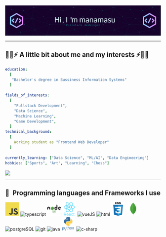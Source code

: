 ![Header](./manamasu-github-profile.png)

--- 

<h2> 👨‍💻⚡&nbsp;A little bit about me and my interests ⚡👨‍💻</h2>

```yaml
education:
  [
   "Bachelor's degree in Bussiness Information Systems"
  ]

fields_of_interests:
  [
    "Fullstack Development",
    "Data Science",
    "Machine Learning",
    "Game Development",
  ]
technical_background:
  [
    Working student as "Frontend Web Developer"
  ]
  
currently_learning: ["Data Science", "ML/AI", "Data Engineering"]
hobbies: ["Sports", "Art", "Learning", "Chess"]
```

<img src="https://github.com/MariaLetta/free-gophers-pack/blob/master/illustrations/png/1.png" width="468" align="center">

--- 

<h2> 🚀 &nbsp;Programming languages and Frameworks I use</h2>
<p align="left">
<img src="https://raw.githubusercontent.com/devicons/devicon/master/icons/javascript/javascript-original.svg" alt="javascript" width="45" height="45" />
<img src="https://cdn.jsdelivr.net/gh/devicons/devicon@latest/icons/typescript/typescript-original.svg" alt="typescript" width="45" height="45" /> 
<img src="https://raw.githubusercontent.com/devicons/devicon/master/icons/nodejs/nodejs-original-wordmark.svg" alt="nodejs" width="45" height="45" />
<img src="https://raw.githubusercontent.com/devicons/devicon/master/icons/react/react-original-wordmark.svg" alt="react" width="45" height="45" />
<img src="https://cdn.jsdelivr.net/gh/devicons/devicon/icons/vuejs/vuejs-original-wordmark.svg" alt="vueJS" width="45" height="45"/> 
<img src="https://cdn.jsdelivr.net/gh/devicons/devicon/icons/html5/html5-original.svg" alt="html" width="45" height="45"/>
<img src="https://raw.githubusercontent.com/devicons/devicon/master/icons/css3/css3-original-wordmark.svg" alt="css3" width="45" height="45" />
<img src="https://raw.githubusercontent.com/devicons/devicon/master/icons/mongodb/mongodb-original.svg" alt="mongoDB" width="45" height="45" />
<img src="https://cdn.jsdelivr.net/gh/devicons/devicon@latest/icons/postgresql/postgresql-original.svg" alt="postgreSQL" width="45" height="45" />
<img src="https://cdn.jsdelivr.net/gh/devicons/devicon/icons/git/git-original.svg" alt="git" width="45" height="45" />
<img src="https://cdn.jsdelivr.net/gh/devicons/devicon@latest/icons/java/java-original.svg" alt="java" width="45" height="45" />
<img src="https://raw.githubusercontent.com/devicons/devicon/master/icons/python/python-original-wordmark.svg" alt="python" width="45" height="45" />
<img src="https://cdn.jsdelivr.net/gh/devicons/devicon@latest/icons/csharp/csharp-original.svg" alt="c-sharp" width="45" height="45" />
</p>

<!--
**manamasu/manamasu** is a ✨ _special_ ✨ repository because its `README.md` (this file) appears on your GitHub profile.

Here are some ideas to get you started:

- 🔭 I’m currently working on ...
- 🌱 I’m currently learning ...
- 👯 I’m looking to collaborate on ...
- 🤔 I’m looking for help with ...
- 💬 Ask me about ...
- 📫 How to reach me: ...
- 😄 Pronouns: ...
- ⚡ Fun fact: ...
-->
